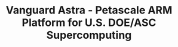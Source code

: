 ---
categories:
- bkk19
description: The Vanguard program looks to expand the potential technology choices
  for leadership class High Performance Computing (HPC) platforms, not only for the
  National Nuclear Security Administration (NNSA) and the Department of Energy (DOE),
  but also for the wider HPC community. Specifically, there is a need to expand the
  supercomputing ecosystem by investing and developing emerging, yet-to-be-proven
  technologies and address both hardware and software challenges together and prove-out
  the viability of such novel platforms for production workloads.<br /> <br /> The
  first deployment of Vanguard is Astra, a prototype Petascale ARM supercomputer sited
  at Sandia National Laboratories. This talk will focus on the architectural details
  of Astra, as well as the Advanced Tri-Lab Software Environment (ATSE) and significant
  investments being made towards the ARM software ecosystem. Furthermore, we will
  share initial performance results, first experiences, and outlay several planned
  research activities.
image:
  featured: 'true'
  path: /assets/images/featured-images/bkk19/BKK19-218.png
session_attendee_num: '9'
session_id: BKK19-218
session_room: Session Room 1 (Lotus 1-2)
session_slot:
  end_time: '2019-04-02 12:55:00'
  start_time: '2019-04-02 12:30:00'
session_speakers:
- speaker_bio: Andrew Younge is a Computer Scientist at Sandia National Laboratories
    with the Scalable System Software group. His research interests include High Performance
    Computing, Virtualization, Distributed Systems, and energy efficient computing.
    The central focal point of Andrew’s work is to improve the usability and efficiency
    of supercomputing system software. He has a Ph.D in Computer Science from Indiana
    University, where he was the Persistent Systems fellow and a member of the FutureGrid
    project, an NSF-funded experimental Cloud testbed. Over the years, Andrew has
    held visiting positions at the MITRE Corporation, the University of Southern California
    / Information Sciences Institute, and the University of Maryland, College Park.
    He received his Bachelors and Masters of Science from the Computer Science Department
    at Rochester Institute of Technology (RIT) in 2008 and 2010, respectively.
  speaker_company: Sandia National Laboratories
  speaker_image: /assets/images/speakers/bkk19/andrew-younge.jpg
  speaker_location: ''
  speaker_name: Andrew Younge
  speaker_position: Computer Scientist
  speaker_username: ajyoung1
- speaker_bio: ''
  speaker_company: ''
  speaker_image: /assets/images/speakers/placeholder.jpg
  speaker_location: ''
  speaker_name: Kevin Pedretti
  speaker_position: ''
  speaker_username: ktpedre
session_track: HPC
tag: session
tags:
- HPC
- Data Center
title: Vanguard Astra - Petascale ARM Platform for U.S. DOE/ASC Supercomputing
---